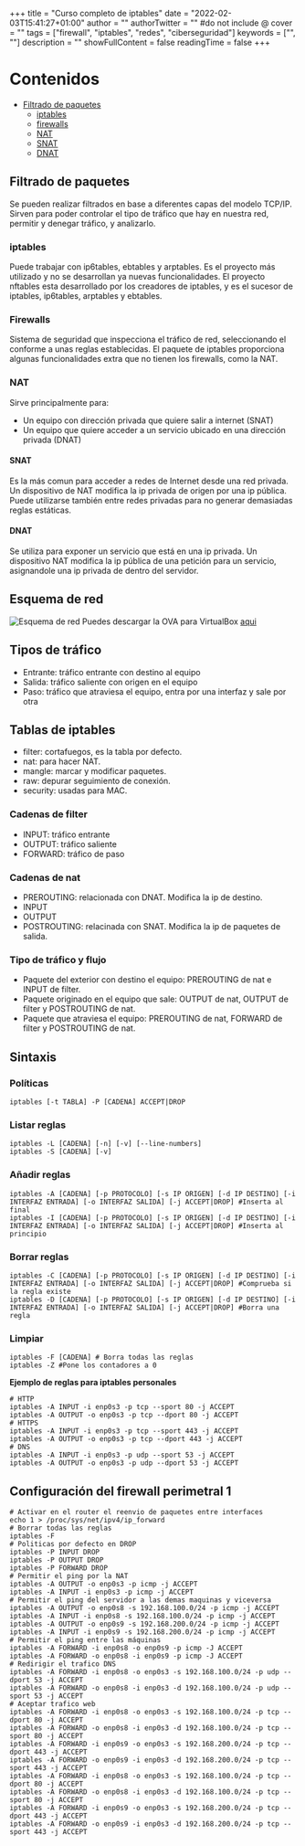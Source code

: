 +++
title = "Curso completo de iptables"
date = "2022-02-03T15:41:27+01:00"
author = ""
authorTwitter = "" #do not include @
cover = ""
tags = ["firewall", "iptables", "redes", "ciberseguridad"]
keywords = ["", ""]
description = ""
showFullContent = false
readingTime = false
+++

# Contenidos
- [Filtrado de paquetes](#filtrado-de-paquetes)
    - [iptables](#iptables)
    - [firewalls](#firewalls)
    - [NAT](#nat)
    - [SNAT](#snat)
    - [DNAT](#dnat)


## Filtrado de paquetes
Se pueden realizar filtrados en base a diferentes capas del modelo TCP/IP. Sirven para poder controlar el tipo de tráfico que hay en nuestra red, permitir y denegar tráfico, y analizarlo.
### iptables
Puede trabajar con ip6tables, ebtables y arptables. Es el proyecto más utilizado y no se desarrollan ya nuevas funcionalidades.
El proyecto nftables esta desarrollado por los creadores de iptables, y es el sucesor de iptables, ip6tables, arptables y ebtables.
### Firewalls
Sistema de seguridad que inspecciona el tráfico de red, seleccionando el conforme a unas reglas establecidas.
El paquete de iptables proporciona algunas funcionalidades extra que no tienen los firewalls, como la NAT.
### NAT
Sirve principalmente para:
- Un equipo con dirección privada que quiere salir a internet (SNAT)
- Un equipo que quiere acceder a un servicio ubicado en una dirección privada (DNAT)
#### SNAT
Es la más comun para acceder a redes de Internet desde una red privada. Un dispositivo de NAT modifica la ip privada de origen por una ip pública. Puede utilizarse también entre redes privadas para no generar demasiadas reglas estáticas.
#### DNAT
Se utiliza para exponer un servicio que está en una ip privada. Un dispositivo NAT modifica la ip pública de una petición para un servicio, asignandole una ip privada de dentro del servidor.
## Esquema de red
![Esquema de red](/hugo-terminal/img/esquemaiptables.png)
Puedes descargar la OVA para VirtualBox [aqui](https://drive.google.com/file/d/1cG1Vcl5aioI28A_fGbzV8-pcCXI5PRYv/view?usp=sharing)
## Tipos de tráfico
- Entrante: tráfico entrante con destino al equipo
- Salida: tráfico saliente con origen en el equipo
- Paso: tráfico que atraviesa el equipo, entra por una interfaz y sale por otra
## Tablas de iptables
- filter: cortafuegos, es la tabla por defecto.
- nat: para hacer NAT.
- mangle: marcar y modificar paquetes.
- raw: depurar seguimiento de conexión.
- security: usadas para MAC.
### Cadenas de filter
- INPUT: tráfico entrante
- OUTPUT: tráfico saliente
- FORWARD: tráfico de paso
### Cadenas de nat
- PREROUTING: relacionada con DNAT. Modifica la ip de destino.
- INPUT
- OUTPUT
- POSTROUTING: relacinada con SNAT. Modifica la ip de paquetes de salida.
### Tipo de tráfico y flujo
- Paquete del exterior con destino el equipo: PREROUTING de nat e INPUT de filter.
- Paquete originado en el equipo que sale: OUTPUT de nat, OUTPUT de filter y POSTROUTING de nat.
- Paquete que atraviesa el equipo: PREROUTING de nat, FORWARD de filter y POSTROUTING de nat.

## Sintaxis
### Políticas
```shell
iptables [-t TABLA] -P [CADENA] ACCEPT|DROP
```
### Listar reglas
```shell
iptables -L [CADENA] [-n] [-v] [--line-numbers]
iptables -S [CADENA] [-v]
```
### Añadir reglas
```shell
iptables -A [CADENA] [-p PROTOCOLO] [-s IP ORIGEN] [-d IP DESTINO] [-i INTERFAZ ENTRADA] [-o INTERFAZ SALIDA] [-j ACCEPT|DROP] #Inserta al final
iptables -I [CADENA] [-p PROTOCOLO] [-s IP ORIGEN] [-d IP DESTINO] [-i INTERFAZ ENTRADA] [-o INTERFAZ SALIDA] [-j ACCEPT|DROP] #Inserta al principio
```
### Borrar reglas
```shell
iptables -C [CADENA] [-p PROTOCOLO] [-s IP ORIGEN] [-d IP DESTINO] [-i INTERFAZ ENTRADA] [-o INTERFAZ SALIDA] [-j ACCEPT|DROP] #Comprueba si la regla existe
iptables -D [CADENA] [-p PROTOCOLO] [-s IP ORIGEN] [-d IP DESTINO] [-i INTERFAZ ENTRADA] [-o INTERFAZ SALIDA] [-j ACCEPT|DROP] #Borra una regla
```
### Limpiar
```shell
iptables -F [CADENA] # Borra todas las reglas
iptables -Z #Pone los contadores a 0
```

**Ejemplo de reglas para iptables personales**
```shell
# HTTP
iptables -A INPUT -i enp0s3 -p tcp --sport 80 -j ACCEPT
iptables -A OUTPUT -o enp0s3 -p tcp --dport 80 -j ACCEPT
# HTTPS
iptables -A INPUT -i enp0s3 -p tcp --sport 443 -j ACCEPT
iptables -A OUTPUT -o enp0s3 -p tcp --dport 443 -j ACCEPT
# DNS
iptables -A INPUT -i enp0s3 -p udp --sport 53 -j ACCEPT
iptables -A OUTPUT -o enp0s3 -p udp --dport 53 -j ACCEPT
```
## Configuración del firewall perimetral 1
```shell
# Activar en el router el reenvio de paquetes entre interfaces
echo 1 > /proc/sys/net/ipv4/ip_forward
# Borrar todas las reglas
iptables -F
# Politicas por defecto en DROP
iptables -P INPUT DROP
iptables -P OUTPUT DROP
iptables -P FORWARD DROP
# Permitir el ping por la NAT
iptables -A OUTPUT -o enp0s3 -p icmp -j ACCEPT
iptables -A INPUT -i enp0s3 -p icmp -j ACCEPT
# Permitir el ping del servidor a las demas maquinas y viceversa
iptables -A OUTPUT -o enp0s8 -s 192.168.100.0/24 -p icmp -j ACCEPT
iptables -A INPUT -i enp0s8 -s 192.168.100.0/24 -p icmp -j ACCEPT
iptables -A OUTPUT -o enp0s9 -s 192.168.200.0/24 -p icmp -j ACCEPT
iptables -A INPUT -i enp0s9 -s 192.168.200.0/24 -p icmp -j ACCEPT
# Permitir el ping entre las máquinas
iptables -A FORWARD -i enp0s8 -o enp0s9 -p icmp -J ACCEPT
iptables -A FORWARD -o enp0s8 -i enp0s9 -p icmp -J ACCEPT
# Redirigir el trafico DNS
iptables -A FORWARD -i enp0s8 -o enp0s3 -s 192.168.100.0/24 -p udp --dport 53 -j ACCEPT
iptables -A FORWARD -o enp0s8 -i enp0s3 -d 192.168.100.0/24 -p udp --sport 53 -j ACCEPT
# Aceptar trafico web
iptables -A FORWARD -i enp0s8 -o enp0s3 -s 192.168.100.0/24 -p tcp --dport 80 -j ACCEPT
iptables -A FORWARD -o enp0s8 -i enp0s3 -d 192.168.100.0/24 -p tcp --sport 80 -j ACCEPT
iptables -A FORWARD -i enp0s9 -o enp0s3 -s 192.168.200.0/24 -p tcp --dport 443 -j ACCEPT
iptables -A FORWARD -o enp0s9 -i enp0s3 -d 192.168.200.0/24 -p tcp --sport 443 -j ACCEPT
iptables -A FORWARD -i enp0s8 -o enp0s3 -s 192.168.100.0/24 -p tcp --dport 80 -j ACCEPT
iptables -A FORWARD -o enp0s8 -i enp0s3 -d 192.168.100.0/24 -p tcp --sport 80 -j ACCEPT
iptables -A FORWARD -i enp0s9 -o enp0s3 -s 192.168.200.0/24 -p tcp --dport 443 -j ACCEPT
iptables -A FORWARD -o enp0s9 -i enp0s3 -d 192.168.200.0/24 -p tcp --sport 443 -j ACCEPT
```
